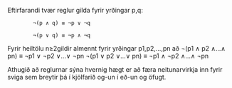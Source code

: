 Eftirfarandi tvær reglur gilda fyrir yrðingar p,q:

			¬(p ∧ q) ≡ ¬p ∨ ¬q
			
			¬(p ∨ q) ≡ ¬p ∧ ¬q

Fyrir heiltölu n≥2gildir almennt fyrir yrðingar p1,p2,...,pn að
		¬(p1 ∧ p2 ∧...∧ pn) ≡ ¬p1 ∨ ¬p2 ∨...∨ ¬pn
		¬(p1 ∨ p2 ∨...∨ pn) ≡ ¬p1 ∧ ¬p2 ∧...∧ ¬pn
		
Athugið að reglurnar sýna hvernig hægt er að færa neitunarvirkja inn fyrir sviga sem breytir þá í kjölfarið og-un í eð-un og öfugt.

